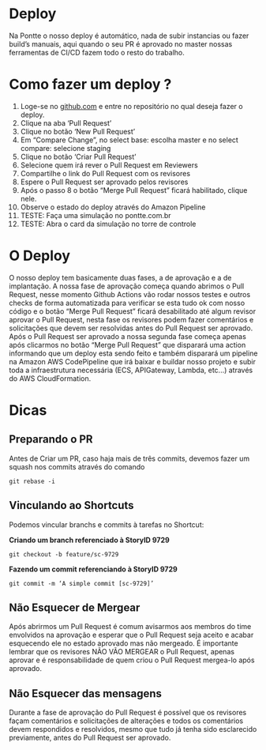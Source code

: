 # Deploy

Na Pontte o nosso deploy é automático, nada de subir instancias ou fazer build’s manuais, aqui quando o seu PR é aprovado no master nossas ferramentas de CI/CD fazem todo o resto do trabalho.

# Como fazer um deploy ?

1. Loge-se no [github.com](http://github.com) e entre no repositório no qual deseja fazer o deploy.
2. Clique na aba ‘Pull Request’
3. Clique no botão ‘New Pull Request’
4. Em “Compare Change”, no select base: escolha master e no select compare: selecione staging
5. Clique no botão ‘Criar Pull Request’
6. Selecione quem irá rever o Pull Request em Reviewers
7. Compartilhe o link do Pull Request com os revisores
8. Espere o Pull Request ser aprovado pelos revisores
9. Após o passo 8 o botão “Merge Pull Request” ficará habilitado, clique nele.
10. Observe o estado do deploy através do Amazon Pipeline 
11. TESTE: Faça uma simulação no pontte.com.br
12. TESTE: Abra o card da simulação no torre de controle

# O Deploy

O nosso deploy tem basicamente duas fases, a de aprovação e a de implantação. A nossa fase de aprovação começa quando abrimos o Pull Request, nesse momento Github Actions vão rodar nossos testes e outros checks de forma automatizada para verificar se esta tudo ok com nosso código e o botão “Merge Pull Request” ficará desabilitado até algum revisor aprovar o Pull Request, nesta fase os revisores podem fazer comentários e solicitações que devem ser resolvidas antes do Pull Request ser aprovado. Após o Pull Request ser aprovado a nossa segunda fase começa apenas após clicarmos no botão “Merge Pull Request” que disparará uma action informando que um deploy esta sendo feito e também disparará um pipeline na Amazon AWS CodePipeline que irá baixar e buildar nosso projeto e subir toda a infraestrutura necessária (ECS, APIGateway, Lambda, etc...) através do AWS CloudFormation.

# Dicas

## Preparando o PR

Antes de Criar um PR, caso haja mais de três commits, devemos fazer um squash nos commits através do comando 

    git rebase -i

## Vinculando ao Shortcuts

Podemos vincular branchs e commits à tarefas no Shortcut:

**Criando um branch referenciado à StoryID 9729**

    git checkout -b feature/sc-9729

**Fazendo um commit referenciando à StoryID 9729**

    git commit -m ‘A simple commit [sc-9729]’

## Não Esquecer de Mergear

Após abrirmos um Pull Request é comum avisarmos aos membros do time envolvidos na aprovação e esperar que o Pull Request seja aceito e acabar esquecendo ele no estado aprovado mas não mergeado. É importante lembrar que os revisores NÃO VÃO MERGEAR o Pull Request, apenas aprovar e é responsabilidade de quem criou o Pull Request mergea-lo após aprovado.

## Não Esquecer das mensagens

Durante a fase de aprovação do Pull Request é possível que os revisores façam comentários e solicitações de alterações  e todos os comentários devem respondidos e resolvidos, mesmo que tudo já tenha sido esclarecido previamente, antes do Pull Request ser aprovado.